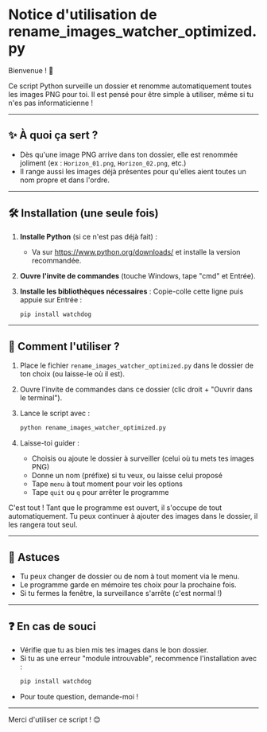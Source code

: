# Notice d'utilisation de rename_images_watcher_optimized.py

Bienvenue ! 🎉

Ce script Python surveille un dossier et renomme automatiquement toutes les images PNG pour toi. Il est pensé pour être simple à utiliser, même si tu n'es pas informaticienne !

---

## ✨ À quoi ça sert ?
- Dès qu'une image PNG arrive dans ton dossier, elle est renommée joliment (ex : `Horizon_01.png`, `Horizon_02.png`, etc.)
- Il range aussi les images déjà présentes pour qu'elles aient toutes un nom propre et dans l'ordre.

---

## 🛠️ Installation (une seule fois)
1. **Installe Python** (si ce n'est pas déjà fait) :
   - Va sur https://www.python.org/downloads/ et installe la version recommandée.
2. **Ouvre l'invite de commandes** (touche Windows, tape "cmd" et Entrée).
3. **Installe les bibliothèques nécessaires** :
   Copie-colle cette ligne puis appuie sur Entrée :
   
   ```sh
   pip install watchdog
   ```

---

## 🚀 Comment l'utiliser ?
1. Place le fichier `rename_images_watcher_optimized.py` dans le dossier de ton choix (ou laisse-le où il est).
2. Ouvre l'invite de commandes dans ce dossier (clic droit + "Ouvrir dans le terminal").
3. Lance le script avec :
   
   ```sh
   python rename_images_watcher_optimized.py
   ```
4. Laisse-toi guider :
   - Choisis ou ajoute le dossier à surveiller (celui où tu mets tes images PNG)
   - Donne un nom (préfixe) si tu veux, ou laisse celui proposé
   - Tape `menu` à tout moment pour voir les options
   - Tape `quit` ou `q` pour arrêter le programme

C'est tout ! Tant que le programme est ouvert, il s'occupe de tout automatiquement. Tu peux continuer à ajouter des images dans le dossier, il les rangera tout seul.

---

## 📝 Astuces
- Tu peux changer de dossier ou de nom à tout moment via le menu.
- Le programme garde en mémoire tes choix pour la prochaine fois.
- Si tu fermes la fenêtre, la surveillance s'arrête (c'est normal !)

---

## ❓ En cas de souci
- Vérifie que tu as bien mis tes images dans le bon dossier.
- Si tu as une erreur "module introuvable", recommence l'installation avec :
  ```sh
  pip install watchdog
  ```
- Pour toute question, demande-moi !

---

Merci d'utiliser ce script ! 😊
